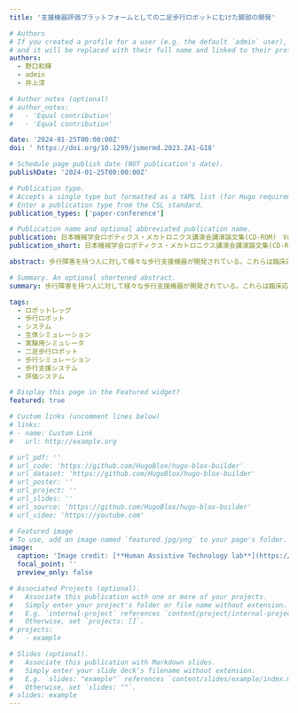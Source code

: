 ```yaml
---
title: '支援機器評価プラットフォームとしての二足歩行ロボットにむけた脚部の開発'

# Authors
# If you created a profile for a user (e.g. the default `admin` user), write the username (folder name) here
# and it will be replaced with their full name and linked to their profile.
authors:
  - 野口和輝
  - admin
  - 井上淳

# Author notes (optional)
# author_notes:
#   - 'Equal contribution'
#   - 'Equal contribution'

date: '2024-01-25T00:00:00Z'
doi: ' https://doi.org/10.1299/jsmermd.2023.2A1-G18'

# Schedule page publish date (NOT publication's date).
publishDate: '2024-01-25T00:00:00Z'

# Publication type.
# Accepts a single type but formatted as a YAML list (for Hugo requirements).
# Enter a publication type from the CSL standard.
publication_types: ['paper-conference']

# Publication name and optional abbreviated publication name.
publication: 日本機械学会ロボティクス・メカトロニクス講演会講演論文集(CD-ROM)　Vol.2023 Page.ROMBUNNO.2A1-G18 (2023)　ISSN 2424-3124
publication_short: 日本機械学会ロボティクス・メカトロニクス講演会講演論文集(CD-ROM)　Vol.2023 Page.ROMBUNNO.2A1-G18 (2023)　ISSN 2424-3124

abstract: 歩行障害を持つ人に対して様々な歩行支援機器が開発されている。これらは臨床応用前に評価実験を行う必要があるが,転倒などの危険性から歩行支援機器の対象者を被験者とすることが難しく若年の健常者を被験者として評価実験を行っている。高齢者などの歩行を再現可能なロボットを評価プラットフォームとすれば,転倒などの安全確保の問題を解決でき,再現性や精度の高い評価実験を行うことができる。本研究では,評価プラットフォームとなる二足歩行ロボットの開発にむけ,人の歩行時の関節角度可動範囲を再現可能な脚部を開発した。(著者抄録) 

# Summary. An optional shortened abstract.
summary: 歩行障害を持つ人に対して様々な歩行支援機器が開発されている。これらは臨床応用前に評価実験を行う必要があるが,転倒などの危険性から歩行支援機器の対象者を被験者とすることが難しく若年の健常者を被験者として評価実験を行っている。高齢者などの歩行を再現可能なロボットを評価プラットフォームとすれば,転倒などの安全確保の問題を解決でき,再現性や精度の高い評価実験を行うことができる。本研究では,評価プラットフォームとなる二足歩行ロボットの開発にむけ,人の歩行時の関節角度可動範囲を再現可能な脚部を開発した。(著者抄録) 

tags:
  - ロボットレッグ
  - 歩行ロボット
  - システム
  - 生体シミュレーション
  - 実験用シミュレータ
  - 二足歩行ロボット
  - 歩行シミュレーション
  - 歩行支援システム
  - 評価システム

# Display this page in the Featured widget?
featured: true

# Custom links (uncomment lines below)
# links:
# - name: Custom Link
#   url: http://example.org

# url_pdf: ''
# url_code: 'https://github.com/HugoBlox/hugo-blox-builder'
# url_dataset: 'https://github.com/HugoBlox/hugo-blox-builder'
# url_poster: ''
# url_project: ''
# url_slides: ''
# url_source: 'https://github.com/HugoBlox/hugo-blox-builder'
# url_video: 'https://youtube.com'

# Featured image
# To use, add an image named `featured.jpg/png` to your page's folder.
image:
  caption: 'Image credit: [**Human Assistive Technology lab**](https://sites.google.com/view/inouelab/%E7%A0%94%E7%A9%B6%E7%B4%B9%E4%BB%8B/%E4%BA%8C%E8%B6%B3%E6%AD%A9%E8%A1%8C%E3%83%AD%E3%83%9C%E3%83%83%E3%83%88?authuser=0)'
  focal_point: ''
  preview_only: false

# Associated Projects (optional).
#   Associate this publication with one or more of your projects.
#   Simply enter your project's folder or file name without extension.
#   E.g. `internal-project` references `content/project/internal-project/index.md`.
#   Otherwise, set `projects: []`.
# projects:
#   - example

# Slides (optional).
#   Associate this publication with Markdown slides.
#   Simply enter your slide deck's filename without extension.
#   E.g. `slides: "example"` references `content/slides/example/index.md`.
#   Otherwise, set `slides: ""`.
# slides: example
---
```


<!-- {{% callout note %}}
Click the _Cite_ button above to demo the feature to enable visitors to import publication metadata into their reference management software.
{{% /callout %}}

{{% callout note %}}
Create your slides in Markdown - click the _Slides_ button to check out the example.
{{% /callout %}} -->

<!-- Add the publication's **full text** or **supplementary notes** here. You can use rich formatting such as including [code, math, and images](https://docs.hugoblox.com/content/writing-markdown-latex/). -->
